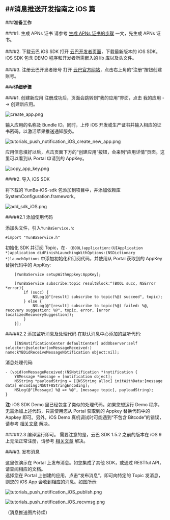 ##**消息推送开发指南之 iOS 篇**
---
###**准备工作**

####1. 生成 APNs 证书
请参考 [生成 APNs 证书的步骤](https://github.com/yunba/docs/blob/master/support/knowledge_base/create_APNs_certificate.md "生成 APNs 证书的步骤") 一文，先生成 APNs 证书。
<br><br>
####2. 下载云巴 iOS SDK
打开 [云巴开发者页面](http://yunba.io/developers "云巴开发者页面")，下载最新版本的 iOS SDK。iOS SDK 包含 DEMO 程序和开发者所需嵌入的 lib 库以及头文件。
<br><br>
####3. 注册云巴开发者账号
打开 [云巴官方网站](http://yunba.io "云巴官方网站")，点击右上角的“注册”按钮创建账号。  


###**详细步骤**

####1. 创建新应用
注册成功后，页面会跳转到“我的应用”界面，点击 我的应用 --> 创建新应用。

![create_app.png](https://raw.githubusercontent.com/yunba/docs/master/image/create_app.png)


输入应用的名称及 Bundle ID。同时，上传 iOS 开发或生产证书并输入相应的证书密码，以激活苹果推送通知服务。

![tutorials_push_notification_iOS_create_new_app.png](https://raw.githubusercontent.com/yunba/docs/master/image/for_tutorials/tutorials_push_notification_iOS_create_new_app.png)

应用信息填好以后，点击页面下方的“创建应用”按钮，会来到“应用详情”页面。这里可以看到从 Portal 申请到的 AppKey。 

![copy_app_key.png](https://raw.githubusercontent.com/yunba/docs/master/image/copy_app_key.png)


####2. 导入 iOS SDK

将下载的 YunBa-iOS-sdk 包添加到项目中，并添加依赖库 SystemConfiguration.framework。  

![add_sdk_iOS.png](https://raw.githubusercontent.com/yunba/docs/master/image/add_sdk_iOS.png)

#####2.1 添加使用代码

添加头文件，引入`YunBaService.h`:  

```objective_c
#import "YunBaService.h"
```

初始化 SDK 并订阅 Topic，在`- (BOOL)application:(UIApplication *)application didFinishLaunchingWithOptions:(NSDictionary *)launchOptions` 中添加初始化和订阅代码，并使用从 Portal 获取到的 AppKey 替换代码中的 AppKey:  

```objective_c
    [YunBaService setupWithAppkey:AppKey];

    [YunBaService subscribe:topic resultBlock:^(BOOL succ, NSError *error){
        if (succ) {
            NSLog(@"[result] subscribe to topic(%@) succeed", topic);
        } else {
            NSLog(@"[result] subscribe to topic(%@) failed: %@, recovery suggestion: %@", topic, error, [error localizedRecoverySuggestion]);
        }
    }];
```

#####2.2 添加监听消息及处理代码
在默认消息中心添加的监听代码:  

```objective_c
    [[NSNotificationCenter defaultCenter] addObserver:self selector:@selector(onMessageReceived:) name:kYBDidReceiveMessageNotification object:nil];
```

消息处理代码:  

```objective_c
- (void)onMessageReceived:(NSNotification *)notification {
    YBMessage *message = [notification object];
    NSString *payloadString = [[NSString alloc] initWithData:[message data] encoding:NSUTF8StringEncoding];
    NSLog(@"[Message] %@ => %@", [message topic], payloadString);
}
```

**注**: iOS SDK Demo 里已经包含了类似的处理代码。如果您想运行 Demo 程序，无需添加上述代码，只需使用您从 Portal 获取到的 Appkey 替换代码中的 Appkey 即可。另外，iOS Demo 真机调试时可能遇到“不包含 Bitcode”的错误，请参考 [相关文章](https://github.com/yunba/docs/blob/master/support/troubleshooting/iOS_YunbaDemo_bitcode_error.md "相关文章") 解决。

#####2.3 编译运行即可。
需要注意的是，云巴 SDK 1.5.2 之前的版本在 iOS 9 上无法正常注册，请参考 [相关文章](https://github.com/yunba/docs/blob/master/support/troubleshooting/SDK_registration_problem_on_iOS9.md "相关文章") 解决。

####3. 发布消息

这里仅演示在 Portal 上发布消息。如您集成了其他 SDK，或通过 RESTful API，请查阅相应的文档。
<br>
选择您在 Portal 上创建的应用，点击“发布消息”，即可向特定的 Topic 发消息，则您的 iOS App 会收到相应的消息。如图所示:  

![tutorials_push_notification_iOS_publish.png](https://raw.githubusercontent.com/yunba/docs/master/image/for_tutorials/tutorials_push_notification_iOS_publish.png)

![tutorials_push_notification_iOS_recvmsg.png](https://raw.githubusercontent.com/yunba/docs/master/image/for_tutorials/tutorials_push_notification_iOS_recvmsg.png)

（消息推送图片待续）

